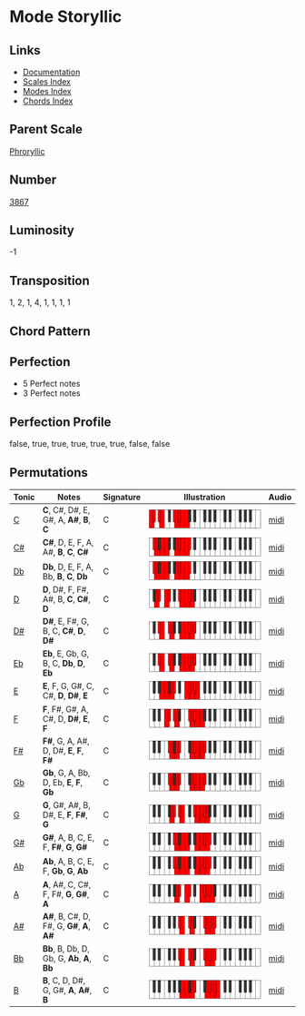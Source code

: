 # Mode Storyllic

## Links

- [Documentation](README.md)
- [Scales Index](Scales.md)
- [Modes Index](Modes.md)
- [Chords Index](Chords.md)

## Parent Scale

[Phroryllic](ScalePhroryllic.md)

## Number

[3867](https://ianring.com/musictheory/scales/3867)

## Luminosity

-1

## Transposition

1, 2, 1, 4, 1, 1, 1, 1

## Chord Pattern



## Perfection

- 5 Perfect notes
- 3 Perfect notes

## Perfection Profile

false, true, true, true, true, true, false, false

## Permutations

| Tonic | Notes | Signature | Illustration | Audio |
|-------|-------|-----------|--------------|-------|
| [C](ModeCNaturalStoryllic.md) | **C**, C#, D#, E, G#, A, **A#**, **B**, **C** | C | ![CNaturalStoryllic](ModeCNaturalStoryllic.png) | [midi](https://github.com/edipermadi/music/blob/main/docs/ModeCNaturalStoryllic.mid?raw=true) |
| [C#](ModeCSharpStoryllic.md) | **C#**, D, E, F, A, A#, **B**, **C**, **C#** | C | ![CSharpStoryllic](ModeCSharpStoryllic.png) | [midi](https://github.com/edipermadi/music/blob/main/docs/ModeCSharpStoryllic.mid?raw=true) |
| [Db](ModeDFlatStoryllic.md) | **Db**, D, E, F, A, Bb, **B**, **C**, **Db** | C | ![DFlatStoryllic](ModeDFlatStoryllic.png) | [midi](https://github.com/edipermadi/music/blob/main/docs/ModeDFlatStoryllic.mid?raw=true) |
| [D](ModeDNaturalStoryllic.md) | **D**, D#, F, F#, A#, B, **C**, **C#**, **D** | C | ![DNaturalStoryllic](ModeDNaturalStoryllic.png) | [midi](https://github.com/edipermadi/music/blob/main/docs/ModeDNaturalStoryllic.mid?raw=true) |
| [D#](ModeDSharpStoryllic.md) | **D#**, E, F#, G, B, C, **C#**, **D**, **D#** | C | ![DSharpStoryllic](ModeDSharpStoryllic.png) | [midi](https://github.com/edipermadi/music/blob/main/docs/ModeDSharpStoryllic.mid?raw=true) |
| [Eb](ModeEFlatStoryllic.md) | **Eb**, E, Gb, G, B, C, **Db**, **D**, **Eb** | C | ![EFlatStoryllic](ModeEFlatStoryllic.png) | [midi](https://github.com/edipermadi/music/blob/main/docs/ModeEFlatStoryllic.mid?raw=true) |
| [E](ModeENaturalStoryllic.md) | **E**, F, G, G#, C, C#, **D**, **D#**, **E** | C | ![ENaturalStoryllic](ModeENaturalStoryllic.png) | [midi](https://github.com/edipermadi/music/blob/main/docs/ModeENaturalStoryllic.mid?raw=true) |
| [F](ModeFNaturalStoryllic.md) | **F**, F#, G#, A, C#, D, **D#**, **E**, **F** | C | ![FNaturalStoryllic](ModeFNaturalStoryllic.png) | [midi](https://github.com/edipermadi/music/blob/main/docs/ModeFNaturalStoryllic.mid?raw=true) |
| [F#](ModeFSharpStoryllic.md) | **F#**, G, A, A#, D, D#, **E**, **F**, **F#** | C | ![FSharpStoryllic](ModeFSharpStoryllic.png) | [midi](https://github.com/edipermadi/music/blob/main/docs/ModeFSharpStoryllic.mid?raw=true) |
| [Gb](ModeGFlatStoryllic.md) | **Gb**, G, A, Bb, D, Eb, **E**, **F**, **Gb** | C | ![GFlatStoryllic](ModeGFlatStoryllic.png) | [midi](https://github.com/edipermadi/music/blob/main/docs/ModeGFlatStoryllic.mid?raw=true) |
| [G](ModeGNaturalStoryllic.md) | **G**, G#, A#, B, D#, E, **F**, **F#**, **G** | C | ![GNaturalStoryllic](ModeGNaturalStoryllic.png) | [midi](https://github.com/edipermadi/music/blob/main/docs/ModeGNaturalStoryllic.mid?raw=true) |
| [G#](ModeGSharpStoryllic.md) | **G#**, A, B, C, E, F, **F#**, **G**, **G#** | C | ![GSharpStoryllic](ModeGSharpStoryllic.png) | [midi](https://github.com/edipermadi/music/blob/main/docs/ModeGSharpStoryllic.mid?raw=true) |
| [Ab](ModeAFlatStoryllic.md) | **Ab**, A, B, C, E, F, **Gb**, **G**, **Ab** | C | ![AFlatStoryllic](ModeAFlatStoryllic.png) | [midi](https://github.com/edipermadi/music/blob/main/docs/ModeAFlatStoryllic.mid?raw=true) |
| [A](ModeANaturalStoryllic.md) | **A**, A#, C, C#, F, F#, **G**, **G#**, **A** | C | ![ANaturalStoryllic](ModeANaturalStoryllic.png) | [midi](https://github.com/edipermadi/music/blob/main/docs/ModeANaturalStoryllic.mid?raw=true) |
| [A#](ModeASharpStoryllic.md) | **A#**, B, C#, D, F#, G, **G#**, **A**, **A#** | C | ![ASharpStoryllic](ModeASharpStoryllic.png) | [midi](https://github.com/edipermadi/music/blob/main/docs/ModeASharpStoryllic.mid?raw=true) |
| [Bb](ModeBFlatStoryllic.md) | **Bb**, B, Db, D, Gb, G, **Ab**, **A**, **Bb** | C | ![BFlatStoryllic](ModeBFlatStoryllic.png) | [midi](https://github.com/edipermadi/music/blob/main/docs/ModeBFlatStoryllic.mid?raw=true) |
| [B](ModeBNaturalStoryllic.md) | **B**, C, D, D#, G, G#, **A**, **A#**, **B** | C | ![BNaturalStoryllic](ModeBNaturalStoryllic.png) | [midi](https://github.com/edipermadi/music/blob/main/docs/ModeBNaturalStoryllic.mid?raw=true) |
